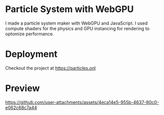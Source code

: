 # Particle System with WebGPU
I made a particle system maker with WebGPU and JavaScript. I used compute shaders for the physics and GPU instancing for rendering to optomize performance. 

# Deployment
Checkout the project at https://particles.onl

# Preview

https://github.com/user-attachments/assets/4eca14e5-955b-4637-80c0-e062c68c7a44

